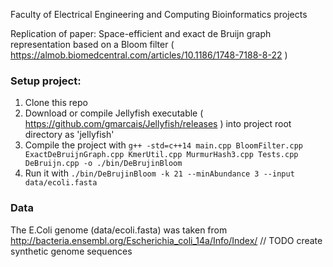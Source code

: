 Faculty of Electrical Engineering and Computing
Bioinformatics projects

Replication of paper:
Space-efficient and exact de Bruijn graph representation based on a Bloom filter ( https://almob.biomedcentral.com/articles/10.1186/1748-7188-8-22 )

### Setup project:
1. Clone this repo
2. Download or compile Jellyfish executable ( https://github.com/gmarcais/Jellyfish/releases ) into project root directory as 'jellyfish'
3. Compile the project with `g++ -std=c++14 main.cpp BloomFilter.cpp ExactDeBruijnGraph.cpp KmerUtil.cpp MurmurHash3.cpp Tests.cpp DeBruijn.cpp -o ./bin/DeBrujinBloom`
4. Run it with `./bin/DeBrujinBloom -k 21 --minAbundance 3 --input data/ecoli.fasta`

### Data
The E.Coli genome (data/ecoli.fasta) was taken from http://bacteria.ensembl.org/Escherichia_coli_14a/Info/Index/
// TODO create synthetic genome sequences
